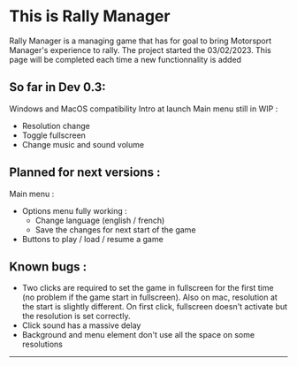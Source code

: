 # This is Rally Manager

Rally Manager is a managing game that has for goal to bring Motorsport Manager's experience to rally.
The project started the 03/02/2023.
This page will be completed each time a new functionnality is added 

## So far in Dev 0.3:

Windows and MacOS compatibility
Intro at launch
Main menu still in WIP :
- Resolution change
- Toggle fullscreen
- Change music and sound volume

## Planned for next versions : 

Main menu :
- Options menu fully working :
	- Change language (english / french)
	- Save the changes for next start of the game
- Buttons to play / load / resume a game
		
## Known bugs :
- Two clicks are required to set the game in fullscreen for the first time (no problem if the game start in fullscreen). Also on mac, resolution at the start is slightly different. On first click, fullscreen doesn't activate but the resolution is set correctly.
- Click sound has a massive delay
- Background and menu element don't use all the space on some resolutions

---
